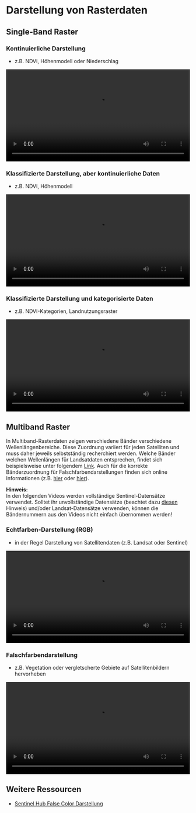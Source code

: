 # Darstellung von Rasterdaten

## Single-Band Raster
### Kontinuierliche Darstellung
* z.B. NDVI, Höhenmodell oder Niederschlag

<video width="100%" controls src="https://courses.gistools.geog.uni-heidelberg.de/giscience/qgis-book/-/raw/main/uploads/QGIS/videos/qgis_raster_display_singleband.mp4"></video>

### Klassifizierte Darstellung, aber kontinuierliche Daten
* z.B. NDVI, Höhenmodell

<video width="100%" controls src="https://courses.gistools.geog.uni-heidelberg.de/giscience/qgis-book/-/raw/main/uploads/QGIS/videos/qgis_raster_display_singleband_discrete.mp4"></video>

### Klassifizierte Darstellung und kategorisierte Daten
* z.B. NDVI-Kategorien, Landnutzungsraster

<video width="100%" controls src="https://courses.gistools.geog.uni-heidelberg.de/giscience/qgis-book/-/raw/main/uploads/QGIS/videos/qgis_raster_display_singleband_palleted.mp4"></video>

## Multiband Raster
In Multiband-Rasterdaten zeigen verschiedene Bänder verschiedene Wellenlängenbereiche. Diese Zuordnung variiert für jeden Satelliten und muss daher jeweils selbstständig recherchiert werden. Welche Bänder welchen Wellenlängen für Landsatdaten entsprechen, findet sich beispielsweise unter folgendem [Link](https://de.wikipedia.org/wiki/Landsat_8). Auch für die korrekte Bänderzuordnung für Falschfarbendarstellungen finden sich online Informationen (z.B. [hier](http://blog.imagico.de/uber-falsche-farben/) oder [hier](https://www.esri.com/arcgis-blog/products/product/imagery/band-combinations-for-landsat-8/)).

**Hinweis:**  
In den folgenden Videos werden vollständige Sentinel-Datensätze verwendet. Solltet ihr unvollständige Datensätze (beachtet dazu [diesen](qgis-Globale-Funktionen#build-virtual-raster) Hinweis) und/oder Landsat-Datensätze verwenden, können die Bändernummern aus den Videos nicht einfach übernommen werden!
 
### Echtfarben-Darstellung (RGB)
* in der Regel Darstellung von Satellitendaten (z.B. Landsat oder Sentinel)

<video width="100%" controls src="https://courses.gistools.geog.uni-heidelberg.de/giscience/qgis-book/-/raw/main/uploads/QGIS/videos/qgis_raster_display_multiband_rgb.mp4"></video>

### Falschfarbendarstellung
* z.B. Vegetation oder vergletscherte Gebiete auf Satellitenbildern hervorheben

<video width="100%" controls src="https://courses.gistools.geog.uni-heidelberg.de/giscience/qgis-book/-/raw/main/uploads/QGIS/videos/qgis_raster_display_multiband_false_color.mp4"></video>

## Weitere Ressourcen
* [Sentinel Hub False Color Darstellung](https://www.sentinel-hub.com/eoproducts/false-color)
